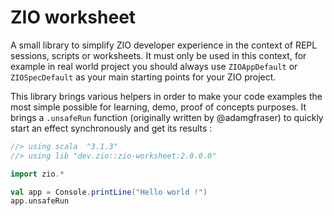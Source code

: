 # ZIO worksheet

A small library to simplify ZIO developer experience in the context of REPL sessions, scripts or worksheets. It must
only be used in this context, for example in real world project you should always use `ZIOAppDefault` or `ZIOSpecDefault`
as your main starting points for your ZIO project.

This library brings various helpers in order to make your code examples the most simple possible for learning, demo,
proof of concepts purposes. It brings a `.unsafeRun` function (originally written by @adamgfraser) to quickly start
an effect synchronously and get its results :

```scala
//> using scala  "3.1.3"
//> using lib "dev.zio::zio-worksheet:2.0.0.0"

import zio.*

val app = Console.printLine("Hello world !")
app.unsafeRun
```